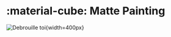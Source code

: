 
# :material-cube: Matte Painting

![Debrouille toi](https://media1.tenor.com/m/PX3GaIDD480AAAAd/smile-kid.gif){width=400px}